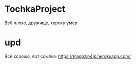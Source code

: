 # TochkaProject

Всё плохо, дружище, хероку умер

# upd

Всё хорошо, вот ссылка: https://magazin4ik.herokuapp.com/

